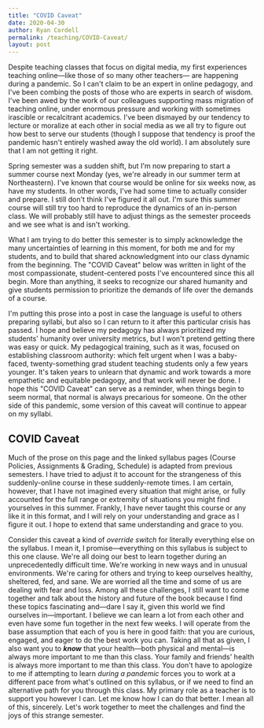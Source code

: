 ```yaml
---
title: "COVID Caveat"
date: 2020-04-30
author: Ryan Cordell
permalink: /teaching/COVID-Caveat/
layout: post
---
```


Despite teaching classes that focus on digital media, my first experiences teaching online—like those of so many other teachers— are happening during a pandemic. So I can't claim to be an expert in online pedagogy, and I've been combing the posts of those who are experts in search of wisdom. I've been awed by the work of our colleagues supporting mass migration of teaching online, under enormous pressure and working with sometimes irascible or recalcitrant academics. I've been dismayed by our tendency to lecture or moralize at each other in social media as we all try to figure out how best to serve our students (though I suppose that tendency is proof the pandemic hasn't entirely washed away the old world). I am absolutely sure that I am not getting it right.

Spring semester was a sudden shift, but I'm now preparing to start a summer course next Monday (yes, we're already in our summer term at Northeastern). I've known that course would be online for six weeks now, as have my students. In other words, I've had some time to actually consider and prepare. I still don't think I've figured it all out. I'm sure this summer course will still try too hard to reproduce the dynamics of an in-person class. We will probably still have to adjust things as the semester proceeds and we see what is and isn't working.

What I am trying to do better this semester is to simply acknowledge the many uncertainties of learning in this moment, for both me and for my students, and to build that shared acknowledgment into our class dynamic from the beginning. The "COVID Caveat" below was written in light of the most compassionate, student-centered posts I've encountered since this all begin. More than anything, it seeks to recognize our shared humanity and give students permission to prioritize the demands of life over the demands of a course. 

I'm putting this prose into a post in case the language is useful to others preparing syllabi, but also so I can return to it after this particular crisis has passed. I hope and believe my pedagogy has always prioritized my students' humanity over university metrics, but I won't pretend getting there was easy or quick. My pedagogical training, such as it was, focused on establishing classroom authority: which felt urgent when I was a baby-faced, twenty-something grad student teaching students only a few years younger. It's taken years to unlearn that dynamic and work towards a more empathetic and equitable pedagogy, and that work will never be done. I hope this "COVID Caveat" can serve as a reminder, when things begin to seem normal, that normal is always precarious for someone. On the other side of this pandemic, some version of this caveat will continue to appear on my syllabi. 

## COVID Caveat

Much of the prose on this page and the linked syllabus pages (Course Policies, Assignments & Grading, Schedule) is adapted from previous semesters. I have tried to adjust it to account for the strangeness of this suddenly-online course in these suddenly-remote times. I am certain, however, that I have not imagined every situation that might arise, or fully accounted for the full range or extremity of situations you might find yourselves in this summer. Frankly, I have never taught this course or any like it in this format, and I will rely on your understanding and grace as I figure it out. I hope to extend that same understanding and grace to you. 

Consider this caveat a kind of _override switch_ for literally everything else on the syllabus. I mean it, I promise—everything on this syllabus is subject to this one clause. We're all doing our best to learn together during an unprecedentedly difficult time. We're working in new ways and in unusual environments. We're caring for others and trying to keep ourselves healthy, sheltered, fed, and sane. We are worried all the time and some of us are dealing with fear and loss. Among all these challenges, I still want to come together and talk about the history and future of the book because I find these topics fascinating and—dare I say it, given this world we find ourselves in—important. I believe we can learn a lot from each other and even have some fun together in the next few weeks. I will operate from the base assumption that each of you is here in good faith: that you are curious, engaged, and eager to do the best work you can. Taking all that as given, I also want you to **_know_** that your health—both physical and mental—is always more important to me than this class. Your family and friends' health is always more important to me than this class. You don't have to apologize to me if attempting to learn _during a pandemic_ forces you to work at a different pace from what's outlined on this syllabus, or if we need to find an alternative path for you through this class. My primary role as a teacher is to support you however I can. Let me know how I can do that better. I mean all of this, sincerely. Let's work together to meet the challenges and find the joys of this strange semester. 
  